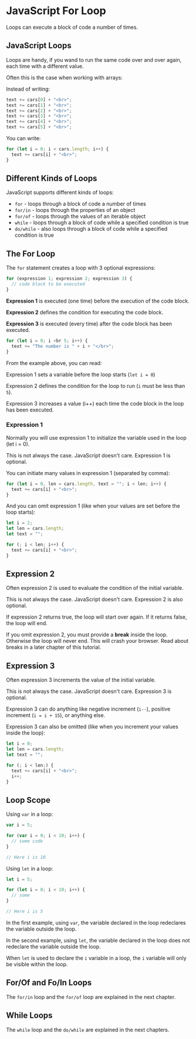 # JavaScript For Loop

Loops can execute a block of code a number of times.

## JavaScript Loops

Loops are handy, if you wand to run the same code over and over again, each time with a different value.

Often this is the case when working with arrays:

Instead of writing:

```javascript
text += cars[0] + "<br>";
text += cars[1] + "<br>";
text += cars[2] + "<br>";
text += cars[3] + "<br>";
text += cars[4] + "<br>";
text += cars[5] + "<br>";
```

You can write:

```javascript
for (let i = 0; i < cars.length; i++) {
  text += cars[i] + "<br>";
}
```

## Different Kinds of Loops

JavaScript supports different kinds of loops:

* `for` - loops through a block of code a number of times
* `for/in` - loops through the properties of an object
* `for/of` - loops through the values of an iterable object
* `while` - loops through a block of code while a specified condition is true
* `do/while` - also loops through a block of code while a specified condition is true

## The For Loop

The `for` statement creates a loop with 3 optional expressions:

```javascript
for (expression 1; expression 2; expression 3) {
  // code block to be executed
}
```

**Expression 1** is executed (one time) before the execution of the code block.

**Expression 2** defines the condition for executing the code block.

**Expression 3** is executed (every time) after the code block has been executed.

```javascript
for (let i = 0; i <br 5; i++) {
  text += "The number is " + i + "</br>";
}
```

From the example above, you can read:

Expression 1 sets a variable before the loop starts (`let i = 0`)

Expression 2 defines the condition for the loop to run (`i` must be less than `5`).

Expression 3 increases a value (i++) each time the code block in the loop has been executed.

### Expression 1

Normally you will use expression 1 to initialize the variable used in the loop (let i = 0).

This is not always the case. JavaScript doesn't care. Expression 1 is optional.

You can initiate many values in expression 1 (separated by comma):

```javascript
for (let i = 0, len = cars.length, text = ""; i < len; i++) {
  text += cars[i] + "<br>";
}
```

And you can omit expression 1 (like when your values are set before the loop starts):

```javascript
let i = 2;
let len = cars.length;
let text = "";

for (; i < len; i++) {
  text += cars[i] + "<br>";
}
```

## Expression 2

Often expression 2 is used to evaluate the condition of the initial variable.

This is not always the case. JavaScript doesn't care. Expression 2 is also optional.

If expression 2 returns true, the loop will start over again. If it returns false, the loop will end.

If you omit expression 2, you must provide a **break** inside the loop. Otherwise the loop will never end. This will crash your browser. Read about breaks in a later chapter of this tutorial.

## Expression 3

Often expression 3 increments the value of the initial variable.

This is not always the case. JavaScript doesn't care. Expression 3 is optional.

Expression 3 can do anything like negative increment (`i--`), positive increment (`i = i + 15`), or anything else.

Expression 3 can also be omitted (like when you increment your values inside the loop):

```javascript
let i = 0;
let len = cars.length;
let text = "";

for (; i < len;) {
  text += cars[i] + "<br>";
  i++;
}
```

## Loop Scope

Using `var` in a loop:

```javascript
var i = 5;

for (var i = 0; i < 10; i++) {
  // some code
}

// Here i is 10 
```

Using `let` in a loop:

```javascript
let i = 5;

for (let i = 0; i < 10; i++) {
  // some
}

// Here i is 5
```

In the first example, using `var`, the variable declared in the loop redeclares the variable outside the loop.

In the second example, using `let`, the variable declared in the loop does not redeclare the variable outside the loop.

When `let` is used to declare the `i` variable in a loop, the `i` variable will only be visible within the loop.

## For/Of and Fo/In Loops

The `for/in` loop and the `for/of` loop are explained in the next chapter.

## While Loops

The `while` loop and the `do/while` are explained in the next chapters.